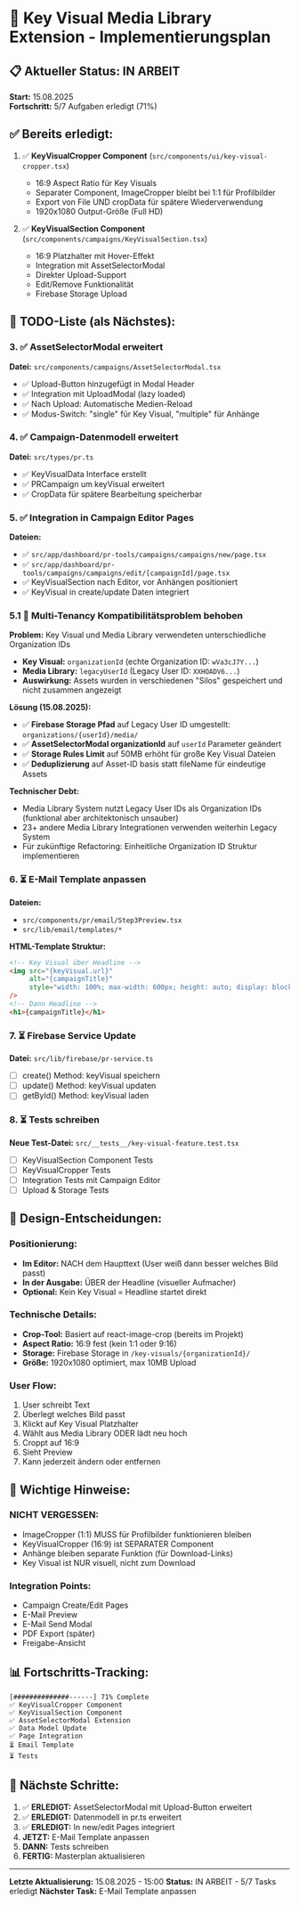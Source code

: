 # 🎯 Key Visual Media Library Extension - Implementierungsplan

## 📋 Aktueller Status: IN ARBEIT
**Start:** 15.08.2025  
**Fortschritt:** 5/7 Aufgaben erledigt (71%)

## ✅ Bereits erledigt:
1. ✅ **KeyVisualCropper Component** (`src/components/ui/key-visual-cropper.tsx`)
   - 16:9 Aspect Ratio für Key Visuals
   - Separater Component, ImageCropper bleibt bei 1:1 für Profilbilder
   - Export von File UND cropData für spätere Wiederverwendung
   - 1920x1080 Output-Größe (Full HD)

2. ✅ **KeyVisualSection Component** (`src/components/campaigns/KeyVisualSection.tsx`)
   - 16:9 Platzhalter mit Hover-Effekt
   - Integration mit AssetSelectorModal
   - Direkter Upload-Support
   - Edit/Remove Funktionalität
   - Firebase Storage Upload

## 📝 TODO-Liste (als Nächstes):

### 3. ✅ **AssetSelectorModal erweitert**
**Datei:** `src/components/campaigns/AssetSelectorModal.tsx`
- ✅ Upload-Button hinzugefügt in Modal Header
- ✅ Integration mit UploadModal (lazy loaded)
- ✅ Nach Upload: Automatische Medien-Reload
- ✅ Modus-Switch: "single" für Key Visual, "multiple" für Anhänge

### 4. ✅ **Campaign-Datenmodell erweitert**
**Datei:** `src/types/pr.ts`
- ✅ KeyVisualData Interface erstellt
- ✅ PRCampaign um keyVisual erweitert
- ✅ CropData für spätere Bearbeitung speicherbar

### 5. ✅ **Integration in Campaign Editor Pages**
**Dateien:** 
- ✅ `src/app/dashboard/pr-tools/campaigns/campaigns/new/page.tsx`
- ✅ `src/app/dashboard/pr-tools/campaigns/campaigns/edit/[campaignId]/page.tsx`
- ✅ KeyVisualSection nach Editor, vor Anhängen positioniert
- ✅ KeyVisual in create/update Daten integriert

### 5.1 🔧 **Multi-Tenancy Kompatibilitätsproblem behoben**
**Problem:** Key Visual und Media Library verwendeten unterschiedliche Organization IDs
- **Key Visual:** `organizationId` (echte Organization ID: `wVa3cJ7Y...`)
- **Media Library:** `legacyUserId` (Legacy User ID: `XXHOADV6...`)
- **Auswirkung:** Assets wurden in verschiedenen "Silos" gespeichert und nicht zusammen angezeigt

**Lösung (15.08.2025):**
- ✅ **Firebase Storage Pfad** auf Legacy User ID umgestellt: `organizations/{userId}/media/`
- ✅ **AssetSelectorModal organizationId** auf `userId` Parameter geändert
- ✅ **Storage Rules Limit** auf 50MB erhöht für große Key Visual Dateien
- ✅ **Deduplizierung** auf Asset-ID basis statt fileName für eindeutige Assets

**Technischer Debt:** 
- Media Library System nutzt Legacy User IDs als Organization IDs (funktional aber architektonisch unsauber)
- 23+ andere Media Library Integrationen verwenden weiterhin Legacy System
- Für zukünftige Refactoring: Einheitliche Organization ID Struktur implementieren

### 6. ⏳ **E-Mail Template anpassen**
**Dateien:**
- `src/components/pr/email/Step3Preview.tsx` 
- `src/lib/email/templates/*`

**HTML-Template Struktur:**
```html
<!-- Key Visual über Headline -->
<img src="{keyVisual.url}" 
     alt="{campaignTitle}" 
     style="width: 100%; max-width: 600px; height: auto; display: block; margin-bottom: 20px;"
/>
<!-- Dann Headline -->
<h1>{campaignTitle}</h1>
```

### 7. ⏳ **Firebase Service Update**
**Datei:** `src/lib/firebase/pr-service.ts`
- [ ] create() Method: keyVisual speichern
- [ ] update() Method: keyVisual updaten
- [ ] getById() Method: keyVisual laden

### 8. ⏳ **Tests schreiben**
**Neue Test-Datei:** `src/__tests__/key-visual-feature.test.tsx`
- [ ] KeyVisualSection Component Tests
- [ ] KeyVisualCropper Tests
- [ ] Integration Tests mit Campaign Editor
- [ ] Upload & Storage Tests

## 🎨 Design-Entscheidungen:

### Positionierung:
- **Im Editor:** NACH dem Haupttext (User weiß dann besser welches Bild passt)
- **In der Ausgabe:** ÜBER der Headline (visueller Aufmacher)
- **Optional:** Kein Key Visual = Headline startet direkt

### Technische Details:
- **Crop-Tool:** Basiert auf react-image-crop (bereits im Projekt)
- **Aspect Ratio:** 16:9 fest (kein 1:1 oder 9:16)
- **Storage:** Firebase Storage in `/key-visuals/{organizationId}/`
- **Größe:** 1920x1080 optimiert, max 10MB Upload

### User Flow:
1. User schreibt Text
2. Überlegt welches Bild passt
3. Klickt auf Key Visual Platzhalter
4. Wählt aus Media Library ODER lädt neu hoch
5. Croppt auf 16:9
6. Sieht Preview
7. Kann jederzeit ändern oder entfernen

## 🚨 Wichtige Hinweise:

### NICHT VERGESSEN:
- ImageCropper (1:1) MUSS für Profilbilder funktionieren bleiben
- KeyVisualCropper (16:9) ist SEPARATER Component
- Anhänge bleiben separate Funktion (für Download-Links)
- Key Visual ist NUR visuell, nicht zum Download

### Integration Points:
- Campaign Create/Edit Pages
- E-Mail Preview
- E-Mail Send Modal
- PDF Export (später)
- Freigabe-Ansicht

## 📊 Fortschritts-Tracking:

```
[##############------] 71% Complete
✅ KeyVisualCropper Component
✅ KeyVisualSection Component  
✅ AssetSelectorModal Extension
✅ Data Model Update
✅ Page Integration
⏳ Email Template
⏳ Tests
```

## 🔄 Nächste Schritte:

1. ✅ **ERLEDIGT:** AssetSelectorModal mit Upload-Button erweitert
2. ✅ **ERLEDIGT:** Datenmodell in pr.ts erweitert
3. ✅ **ERLEDIGT:** In new/edit Pages integriert
4. **JETZT:** E-Mail Template anpassen
5. **DANN:** Tests schreiben
6. **FERTIG:** Masterplan aktualisieren

---

**Letzte Aktualisierung:** 15.08.2025 - 15:00
**Status:** IN ARBEIT - 5/7 Tasks erledigt
**Nächster Task:** E-Mail Template anpassen